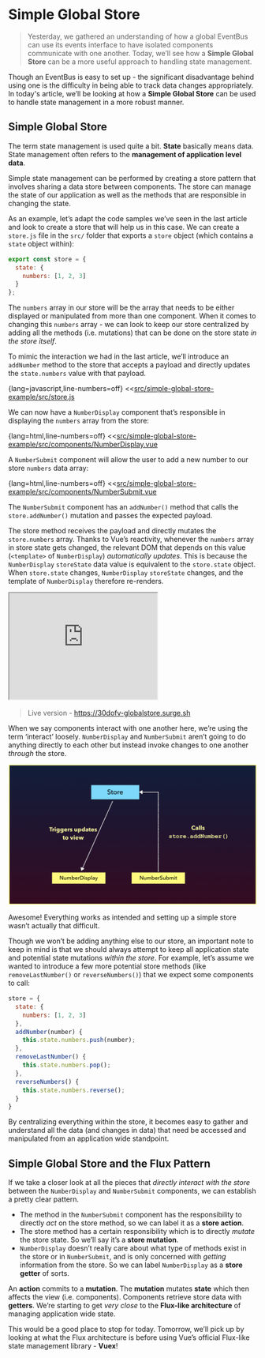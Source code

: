 # Simple Global Store

> Yesterday, we gathered an understanding of how a global EventBus can use its events interface to have isolated components communicate with one another. Today, we’ll see how a __Simple Global Store__ can be a more useful approach to handling state management.

Though an EventBus is easy to set up - the significant disadvantage behind using one is the difficulty in being able to track data changes appropriately. In today's article, we’ll be looking at how a __Simple Global Store__ can be used to handle state management in a more robust manner.

## Simple Global Store

The term state management is used quite a bit. __State__ basically means data. State management often refers to the __management of application level data__.

Simple state management can be performed by creating a store pattern that involves sharing a data store between components. The store can manage the state of our application as well as the methods that are responsible in changing the state.

As an example, let’s adapt the code samples we’ve seen in the last article and look to create a store that will help us in this case. We can create a `store.js` file in the `src/` folder that exports a `store` object (which contains a `state` object within):

```javascript
export const store = {
  state: {
    numbers: [1, 2, 3]
  }
};
```
The `numbers` array in our store will be the array that needs to be either displayed or manipulated from more than one component. When it comes to changing this `numbers` array - we can look to keep our store centralized by adding all the methods (i.e. mutations) that can be done on the store state _in the store itself_.

To mimic the interaction we had in the last article, we’ll introduce an `addNumber` method to the store that accepts a payload and directly updates the `state.numbers` value with that payload.

{lang=javascript,line-numbers=off}
<<[src/simple-global-store-example/src/store.js](./src/simple-global-store-example/src/store.js)

We can now have a `NumberDisplay` component that’s responsible in displaying the `numbers` array from the store:

{lang=html,line-numbers=off}
<<[src/simple-global-store-example/src/components/NumberDisplay.vue](./src/simple-global-store-example/src/components/NumberDisplay.vue)

A `NumberSubmit` component will allow the user to add a new number to our store `numbers` data array:

{lang=html,line-numbers=off}
<<[src/simple-global-store-example/src/components/NumberSubmit.vue](./src/simple-global-store-example/src/components/NumberSubmit.vue)

The `NumberSubmit` component has an `addNumber()` method that calls the `store.addNumber()` mutation and passes the expected payload.

The store method receives the payload and directly mutates the `store.numbers` array. Thanks to Vue’s reactivity, whenever the `numbers` array in store state gets changed, the relevant DOM that depends on this value (`<template>` of `NumberDisplay`) _automatically updates_. This is because the `NumberDisplay` `storeState` data value is equivalent to the `store.state` object. When `store.state` changes, `NumberDisplay` `storeState` changes, and the template of `NumberDisplay` therefore re-renders.

<iframe src='https://thirty-days-of-vue-global-store.surge.sh/'
        height="215"
        scrolling="no"
         >
</iframe>

> Live version - https://30dofv-globalstore.surge.sh

When we say components interact with one another here, we’re using the term ‘interact’ loosely. `NumberDisplay` and `NumberSubmit` aren’t going to do anything directly to each other but instead invoke changes to one another _through_ the store.

![](./public/assets/store-diagram.png)

Awesome! Everything works as intended and setting up a simple store wasn’t actually that difficult.

Though we won’t be adding anything else to our store, an important note to keep in mind is that we should always attempt to keep all application state and potential state mutations _within the store_. For example, let’s assume we wanted to introduce a few more potential store methods (like `removeLastNumber()` or `reverseNumbers()`) that we expect some components to call:

```javascript
store = {
  state: {
    numbers: [1, 2, 3]
  },
  addNumber(number) {
    this.state.numbers.push(number);
  },
  removeLastNumber() {
    this.state.numbers.pop();
  },
  reverseNumbers() {
    this.state.numbers.reverse();
  }
}
```

By centralizing everything within the store, it becomes easy to gather and understand all the data (and changes in data) that need be accessed and manipulated from an application wide standpoint.

## Simple Global Store and the Flux Pattern

If we take a closer look at all the pieces that _directly interact with the store_ between the `NumberDisplay` and `NumberSubmit` components, we can establish a pretty clear pattern.

- The method in the `NumberSubmit` component has the responsibility to directly _act_ on the store method, so we can label it as a __store action__.
- The store method has a certain responsibility which is to directly _mutate_ the store state. So we’ll say it’s a __store mutation__.
- `NumberDisplay` doesn’t really care about what type of methods exist in the store or in `NumberSubmit`, and is only concerned with _getting_ information from the store. So we can label `NumberDisplay` as a __store getter__ of sorts.

An __action__ commits to a __mutation__. The __mutation__ mutates __state__ which then affects the view (i.e. components). Components retrieve store data with __getters__. We’re starting to get _very close_ to the __Flux-like architecture__ of managing application wide state.

This would be a good place to stop for today. Tomorrow, we’ll pick up by looking at what the Flux architecture is before using Vue’s official Flux-like state management library - __Vuex__!
